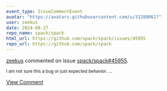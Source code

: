 ```yaml
---
event_type: IssueCommentEvent
avatar: "https://avatars.githubusercontent.com/u/31280061?"
user: zeekus
date: 2024-08-27
repo_name: spack/spack
html_url: https://github.com/spack/spack/issues/45955
repo_url: https://github.com/spack/spack
---
```


<a href='https://github.com/zeekus' target='_blank'>zeekus</a> commented on issue <a href='https://github.com/spack/spack/issues/45955' target='_blank'>spack/spack#45955</a>.

<small>I am not sure this a bug or just expected behavior. ...</small>

<a href='https://github.com/spack/spack/issues/45955' target='_blank'>View Comment</a>